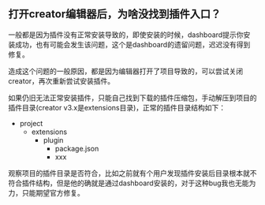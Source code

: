 ## 打开creator编辑器后，为啥没找到插件入口？

一般都是因为插件没有正常安装导致的，即使安装的时候，dashboard提示你安装成功，也有可能会发生该问题，这个是dashboard的遗留问题，迟迟没有得到修复。


造成这个问题的一般原因，都是因为编辑器打开了项目导致的，可以尝试关闭creator，再次重新尝试安装插件。

如果仍旧无法正常安装插件，只能自己找到下载的插件压缩包，手动解压到项目的插件目录(creator v3.x是extensions目录)，正常的插件目录结构如下：

- project
  - extensions
    - plugin
      - package.json
      - xxx

观察项目的插件目录是否符合，比如之前就有个用户发现插件安装后目录根本就不符合插件结构，但是他的确就是通过dashboard安装的，对于这种bug我也无能为力，只能期望官方修复。
